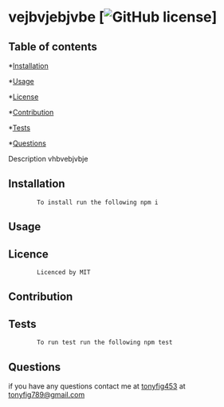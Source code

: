 # vejbvjebjvbe [![GitHub license](https://img.shields.io/badge/license-MIT-blue.svg)]
 
            
## Table of contents

*[Installation](#installation)

*[Usage](#Usage)

*[License](#Licence)

*[Contribution](#Contribution)

*[Tests](#Tests)

*[Questions](#Questions)
            
 Description 
vhbvebjvbje
            
## Installation 


            To install run the following npm i


            
## Usage 




            
## Licence 


            Licenced by MIT


            
## Contribution 

            
## Tests 


            To run test run the following npm test
            
## Questions 

if you have any questions contact me at [tonyfig453](vbjevbjebjve) at tonyfig789@gmail.com 